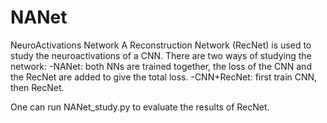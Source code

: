 # NANet
NeuroActivations Network
A Reconstruction Network (RecNet) is used to study the neuroactivations of a CNN. There are two ways of studying the network:
  -NANet: both NNs are trained together, the loss of the CNN and the RecNet are added to give the total loss.
  -CNN+RecNet: first train CNN, then RecNet.

One can run NANet_study.py to evaluate the results of RecNet.
